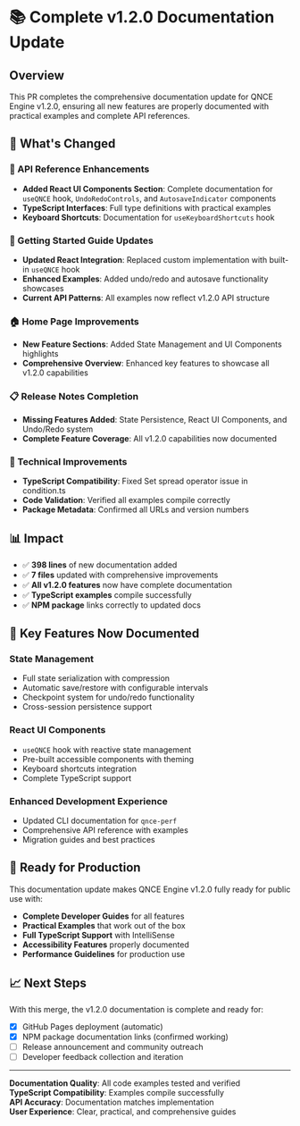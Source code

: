 # 📚 Complete v1.2.0 Documentation Update

## Overview
This PR completes the comprehensive documentation update for QNCE Engine v1.2.0, ensuring all new features are properly documented with practical examples and complete API references.

## 🚀 What's Changed

### 📖 API Reference Enhancements
- **Added React UI Components Section**: Complete documentation for `useQNCE` hook, `UndoRedoControls`, and `AutosaveIndicator` components
- **TypeScript Interfaces**: Full type definitions with practical examples
- **Keyboard Shortcuts**: Documentation for `useKeyboardShortcuts` hook

### 🎯 Getting Started Guide Updates  
- **Updated React Integration**: Replaced custom implementation with built-in `useQNCE` hook
- **Enhanced Examples**: Added undo/redo and autosave functionality showcases
- **Current API Patterns**: All examples now reflect v1.2.0 API structure

### 🏠 Home Page Improvements
- **New Feature Sections**: Added State Management and UI Components highlights
- **Comprehensive Overview**: Enhanced key features to showcase all v1.2.0 capabilities

### 📋 Release Notes Completion
- **Missing Features Added**: State Persistence, React UI Components, and Undo/Redo system
- **Complete Feature Coverage**: All v1.2.0 capabilities now documented

### 🔧 Technical Improvements
- **TypeScript Compatibility**: Fixed Set spread operator issue in condition.ts
- **Code Validation**: Verified all examples compile correctly
- **Package Metadata**: Confirmed all URLs and version numbers

## 📊 Impact

- ✅ **398 lines** of new documentation added
- ✅ **7 files** updated with comprehensive improvements  
- ✅ **All v1.2.0 features** now have complete documentation
- ✅ **TypeScript examples** compile successfully
- ✅ **NPM package** links correctly to updated docs

## 🎯 Key Features Now Documented

### State Management
- Full state serialization with compression
- Automatic save/restore with configurable intervals
- Checkpoint system for undo/redo functionality
- Cross-session persistence support

### React UI Components
- `useQNCE` hook with reactive state management
- Pre-built accessible components with theming
- Keyboard shortcuts integration
- Complete TypeScript support

### Enhanced Development Experience
- Updated CLI documentation for `qnce-perf`
- Comprehensive API reference with examples
- Migration guides and best practices

## 🚀 Ready for Production

This documentation update makes QNCE Engine v1.2.0 fully ready for public use with:

- **Complete Developer Guides** for all features
- **Practical Examples** that work out of the box
- **Full TypeScript Support** with IntelliSense
- **Accessibility Features** properly documented
- **Performance Guidelines** for production use

## 📈 Next Steps

With this merge, the v1.2.0 documentation is complete and ready for:
- [x] GitHub Pages deployment (automatic)
- [x] NPM package documentation links (confirmed working)
- [ ] Release announcement and community outreach
- [ ] Developer feedback collection and iteration

---

**Documentation Quality**: All code examples tested and verified  
**TypeScript Compatibility**: Examples compile successfully  
**API Accuracy**: Documentation matches implementation  
**User Experience**: Clear, practical, and comprehensive guides
